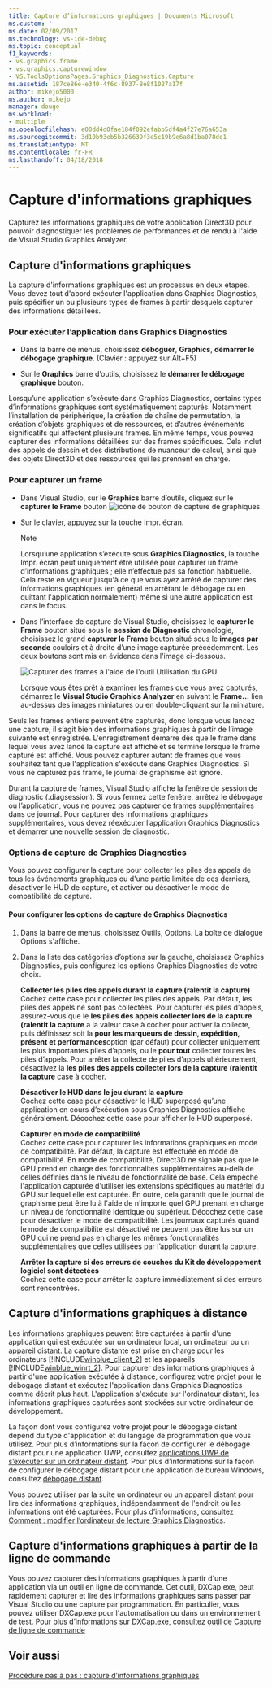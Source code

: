 ```yaml
---
title: Capture d’informations graphiques | Documents Microsoft
ms.custom: ''
ms.date: 02/09/2017
ms.technology: vs-ide-debug
ms.topic: conceptual
f1_keywords:
- vs.graphics.frame
- vs.graphics.capturewindow
- VS.ToolsOptionsPages.Graphics_Diagnostics.Capture
ms.assetid: 187ce86e-e340-4f6c-8937-8e8f1027a17f
author: mikejo5000
ms.author: mikejo
manager: douge
ms.workload:
- multiple
ms.openlocfilehash: e00dd4d0fae184f092efabb5df4a4f27e76a653a
ms.sourcegitcommit: 3d10b93eb5b326639f3e5c19b9e6a8d1ba078de1
ms.translationtype: MT
ms.contentlocale: fr-FR
ms.lasthandoff: 04/18/2018
---
```

# <a name="capturing-graphics-information"></a>Capture d'informations graphiques
Capturez les informations graphiques de votre application Direct3D pour pouvoir diagnostiquer les problèmes de performances et de rendu à l'aide de Visual Studio Graphics Analyzer.  
  
## <a name="capturing-graphics-information"></a>Capture d'informations graphiques  
 La capture d'informations graphiques est un processus en deux étapes. Vous devez tout d'abord exécuter l'application dans Graphics Diagnostics, puis spécifier un ou plusieurs types de frames à partir desquels capturer des informations détaillées.  
  
### <a name="to-run-your-app-under-graphics-diagnostics"></a>Pour exécuter l’application dans Graphics Diagnostics  
  
-   Dans la barre de menus, choisissez **déboguer**, **Graphics**, **démarrer le débogage graphique**. (Clavier : appuyez sur Alt+F5)  
  
-   Sur le **Graphics** barre d’outils, choisissez le **démarrer le débogage graphique** bouton.  
  
 Lorsqu’une application s’exécute dans Graphics Diagnostics, certains types d’informations graphiques sont systématiquement capturés. Notamment l’installation de périphérique, la création de chaîne de permutation, la création d’objets graphiques et de ressources, et d’autres événements significatifs qui affectent plusieurs frames. En même temps, vous pouvez capturer des informations détaillées sur des frames spécifiques. Cela inclut des appels de dessin et des distributions de nuanceur de calcul, ainsi que des objets Direct3D et des ressources qui les prennent en charge.  
  
### <a name="to-capture-a-frame"></a>Pour capturer un frame  
  
-   Dans Visual Studio, sur le **Graphics** barre d’outils, cliquez sur le **capturer le Frame** bouton ![icône de bouton de capture de graphiques](media/debuggingdirectxgraphics.png "DebuggingDirectXGraphics").  
  
-   Sur le clavier, appuyez sur la touche Impr. écran.
  
    > [!NOTE]
    >  Lorsqu’une application s’exécute sous **Graphics Diagnostics**, la touche Impr. écran peut uniquement être utilisée pour capturer un frame d’informations graphiques ; elle n’effectue pas sa fonction habituelle. Cela reste en vigueur jusqu'à ce que vous ayez arrêté de capturer des informations graphiques (en général en arrêtant le débogage ou en quittant l'application normalement) même si une autre application est dans le focus.  
  
-   Dans l’interface de capture de Visual Studio, choisissez le **capturer le Frame** bouton situé sous le **session de Diagnostic** chronologie, choisissez le grand **capturer le Frame** bouton situé sous le **images par seconde** couloirs et à droite d’une image capturée précédemment. Les deux boutons sont mis en évidence dans l'image ci-dessous.  
  
     ![Capturer des frames à l'aide de l'outil Utilisation du GPU.](media/pix_gpu_usage_tool_capture_frame.png)  
  
     Lorsque vous êtes prêt à examiner les frames que vous avez capturés, démarrez le **Visual Studio Graphics Analyzer** en suivant le **Frame...**  lien au-dessus des images miniatures ou en double-cliquant sur la miniature.  
  
 Seuls les frames entiers peuvent être capturés, donc lorsque vous lancez une capture, il s’agit bien des informations graphiques à partir de l’image suivante est enregistrée. L'enregistrement démarre dès que le frame dans lequel vous avez lancé la capture est affiché et se termine lorsque le frame capturé est affiché. Vous pouvez capturer autant de frames que vous souhaitez tant que l'application s'exécute dans Graphics Diagnostics. Si vous ne capturez pas frame, le journal de graphisme est ignoré.  
  
 Durant la capture de frames, Visual Studio affiche la fenêtre de session de diagnostic (.diagsession). Si vous fermez cette fenêtre, arrêtez le débogage ou l’application, vous ne pouvez pas capturer de frames supplémentaires dans ce journal. Pour capturer des informations graphiques supplémentaires, vous devez réexécuter l’application Graphics Diagnostics et démarrer une nouvelle session de diagnostic.  
  
### <a name="graphics-diagnostics-capture-options"></a>Options de capture de Graphics Diagnostics  
 Vous pouvez configurer la capture pour collecter les piles des appels de tous les événements graphiques ou d'une partie limitée de ces derniers, désactiver le HUD de capture, et activer ou désactiver le mode de compatibilité de capture.  
  
#### <a name="to-configure-graphics-diagnostics-capture-options"></a>Pour configurer les options de capture de Graphics Diagnostics  
  
1.  Dans la barre de menus, choisissez Outils, Options. La boîte de dialogue Options s'affiche.  
  
2.  Dans la liste des catégories d’options sur la gauche, choisissez Graphics Diagnostics, puis configurez les options Graphics Diagnostics de votre choix.  
  
     **Collecter les piles des appels durant la capture (ralentit la capture)**  
     Cochez cette case pour collecter les piles des appels. Par défaut, les piles des appels ne sont pas collectées. Pour capturer les piles d’appels, assurez-vous que le **les piles des appels collecter lors de la capture (ralentit la capture** a la valeur case à cocher pour activer la collecte, puis définissez soit la **pour les marqueurs de dessin, expédition, présent et performances**option (par défaut) pour collecter uniquement les plus importantes piles d’appels, ou le **pour tout** collecter toutes les piles d’appels. Pour arrêter la collecte de piles d’appels ultérieurement, désactivez la **les piles des appels collecter lors de la capture (ralentit la capture** case à cocher.  
  
     **Désactiver le HUD dans le jeu durant la capture**  
     Cochez cette case pour désactiver le HUD superposé qu’une application en cours d’exécution sous Graphics Diagnostics affiche généralement. Décochez cette case pour afficher le HUD superposé.  
  
     **Capturer en mode de compatibilité**  
     Cochez cette case pour capturer les informations graphiques en mode de compatibilité. Par défaut, la capture est effectuée en mode de compatibilité. En mode de compatibilité, Direct3D ne signale pas que le GPU prend en charge des fonctionnalités supplémentaires au-delà de celles définies dans le niveau de fonctionnalité de base. Cela empêche l'application capturée d'utiliser les extensions spécifiques au matériel du GPU sur lequel elle est capturée. En outre, cela garantit que le journal de graphisme peut être lu à l'aide de n'importe quel GPU prenant en charge un niveau de fonctionnalité identique ou supérieur. Décochez cette case pour désactiver le mode de compatibilité. Les journaux capturés quand le mode de compatibilité est désactivé ne peuvent pas être lus sur un GPU qui ne prend pas en charge les mêmes fonctionnalités supplémentaires que celles utilisées par l’application durant la capture.  
  
     **Arrêter la capture si des erreurs de couches du Kit de développement logiciel sont détectées**  
     Cochez cette case pour arrêter la capture immédiatement si des erreurs sont rencontrées.  
  
## <a name="capturing-graphics-information-remotely"></a>Capture d'informations graphiques à distance  
 Les informations graphiques peuvent être capturées à partir d'une application qui est exécutée sur un ordinateur local, un ordinateur ou un appareil distant. La capture distante est prise en charge pour les ordinateurs [!INCLUDE[winblue_client_2](../includes/winblue_client_2_md.md)] et les appareils [!INCLUDE[winblue_winrt_2](../includes/winblue_winrt_2_md.md)]. Pour capturer des informations graphiques à partir d'une application exécutée à distance, configurez votre projet pour le débogage distant et exécutez l'application dans Graphics Diagnostics comme décrit plus haut. L'application s'exécute sur l'ordinateur distant, les informations graphiques capturées sont stockées sur votre ordinateur de développement.  
  
 La façon dont vous configurez votre projet pour le débogage distant dépend du type d'application et du langage de programmation que vous utilisez. Pour plus d’informations sur la façon de configurer le débogage distant pour une application UWP, consultez [applications UWP de s’exécuter sur un ordinateur distant](../run-windows-store-apps-on-a-remote-machine.md). Pour plus d’informations sur la façon de configurer le débogage distant pour une application de bureau Windows, consultez [débogage distant](../remote-debugging.md).  
  
 Vous pouvez utiliser par la suite un ordinateur ou un appareil distant pour lire des informations graphiques, indépendamment de l'endroit où les informations ont été capturées. Pour plus d’informations, consultez [Comment : modifier l’ordinateur de lecture Graphics Diagnostics](how-to-change-the-graphics-diagnostics-playback-machine.md).  
  
## <a name="capturing-graphics-information-from-the-command-line"></a>Capture d'informations graphiques à partir de la ligne de commande  
 Vous pouvez capturer des informations graphiques à partir d'une application via un outil en ligne de commande. Cet outil, DXCap.exe, peut rapidement capturer et lire des informations graphiques sans passer par Visual Studio ou une capture par programmation. En particulier, vous pouvez utiliser DXCap.exe pour l'automatisation ou dans un environnement de test. Pour plus d’informations sur DXCap.exe, consultez [outil de Capture de ligne de commande](command-line-capture-tool.md)  
  
## <a name="see-also"></a>Voir aussi  
 [Procédure pas à pas : capture d’informations graphiques](walkthrough-capturing-graphics-information.md)